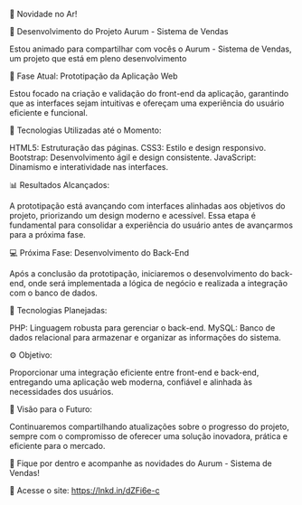 🚀 Novidade no Ar!

🎯 Desenvolvimento do Projeto Aurum - Sistema de Vendas

Estou animado para compartilhar com vocês o Aurum - Sistema de Vendas, um projeto que está em pleno desenvolvimento

🚀 Fase Atual: Prototipação da Aplicação Web

Estou focado na criação e validação do front-end da aplicação, garantindo que as interfaces sejam intuitivas e ofereçam uma experiência do usuário eficiente e funcional.

🔧 Tecnologias Utilizadas até o Momento:

HTML5: Estruturação das páginas.
CSS3: Estilo e design responsivo.
Bootstrap: Desenvolvimento ágil e design consistente.
JavaScript​: Dinamismo e interatividade nas interfaces.

📊 Resultados Alcançados:

A prototipação está avançando com interfaces alinhadas aos objetivos do projeto, priorizando um design moderno e acessível. Essa etapa é fundamental para consolidar a experiência do usuário antes de avançarmos para a próxima fase.

💻 Próxima Fase: Desenvolvimento do Back-End

Após a conclusão da prototipação, iniciaremos o desenvolvimento do back-end, onde será implementada a lógica de negócio e realizada a integração com o banco de dados.

🔧 Tecnologias Planejadas:

PHP: Linguagem robusta para gerenciar o back-end.
MySQL: Banco de dados relacional para armazenar e organizar as informações do sistema.

⚙️ Objetivo:

Proporcionar uma integração eficiente entre front-end e back-end, entregando uma aplicação web moderna, confiável e alinhada às necessidades dos usuários.

🌟 Visão para o Futuro:

Continuaremos compartilhando atualizações sobre o progresso do projeto, sempre com o compromisso de oferecer uma solução inovadora, prática e eficiente para o mercado.

📌 Fique por dentro e acompanhe as novidades do Aurum - Sistema de Vendas!

🔗 Acesse o site: https://lnkd.in/dZFi6e-c
